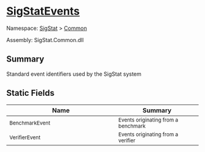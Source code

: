 # [SigStatEvents](./SigStatEvents.md)

Namespace: [SigStat]() > [Common](./README.md)

Assembly: SigStat.Common.dll

## Summary
Standard event identifiers used by the SigStat system

## Static Fields

| Name | Summary | 
| --- | --- | 
| <sub>BenchmarkEvent</sub><img style="cursor:not-allowed;" width=200/>| <sub>Events originating from a benchmark</sub>| <br>
| <sub>VerifierEvent</sub><img style="cursor:not-allowed;" width=200/>| <sub>Events originating from a verifier</sub>| <br>


